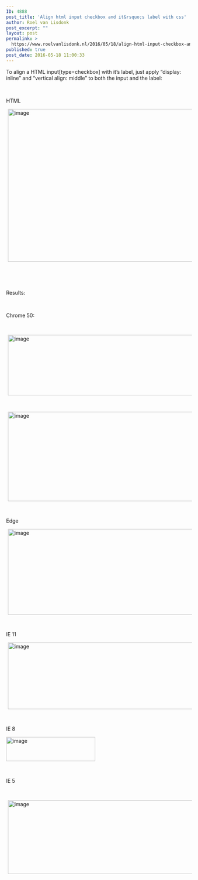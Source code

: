 ```yaml
---
ID: 4888
post_title: 'Align html input checkbox and it&rsquo;s label with css'
author: Roel van Lisdonk
post_excerpt: ""
layout: post
permalink: >
  https://www.roelvanlisdonk.nl/2016/05/18/align-html-input-checkbox-and-its-label-with-css/
published: true
post_date: 2016-05-18 11:00:33
---
```

<p>To align a HTML input[type=checkbox] with it’s label, just apply “display: inline” and “vertical align: middle” to both the input and the label:</p>  <p>&#160;</p>  <p>HTML</p>  <p><a href="https://www.roelvanlisdonk.nl/wp-content/uploads/2016/05/image.png" rel="lightbox"><img title="image" style="border-top: 0px; border-right: 0px; background-image: none; border-bottom: 0px; padding-top: 0px; padding-left: 0px; border-left: 0px; margin: 0px 5px; display: inline; padding-right: 0px" border="0" alt="image" src="https://www.roelvanlisdonk.nl/wp-content/uploads/2016/05/image_thumb.png" width="580" height="417" /></a></p>  <p>&#160;</p>  <p>&#160;</p>  <p>Results:</p>  <p>&#160;</p>  <p>Chrome 50:</p>  <p>&#160;</p>  <p><a href="https://www.roelvanlisdonk.nl/wp-content/uploads/2016/05/image-1.png" rel="lightbox"><img title="image" style="border-top: 0px; border-right: 0px; background-image: none; border-bottom: 0px; padding-top: 0px; padding-left: 0px; border-left: 0px; margin: 0px 5px; display: inline; padding-right: 0px" border="0" alt="image" src="https://www.roelvanlisdonk.nl/wp-content/uploads/2016/05/image_thumb-1.png" width="580" height="165" /></a></p>  <p>&#160;</p>  <p><a href="https://www.roelvanlisdonk.nl/wp-content/uploads/2016/05/image-2.png" rel="lightbox"><img title="image" style="border-top: 0px; border-right: 0px; background-image: none; border-bottom: 0px; padding-top: 0px; padding-left: 0px; border-left: 0px; margin: 0px 5px; display: inline; padding-right: 0px" border="0" alt="image" src="https://www.roelvanlisdonk.nl/wp-content/uploads/2016/05/image_thumb-2.png" width="580" height="244" /></a></p>  <p>&#160;</p>  <p>Edge</p>  <p><a href="https://www.roelvanlisdonk.nl/wp-content/uploads/2016/05/image-3.png" rel="lightbox"><img title="image" style="border-top: 0px; border-right: 0px; background-image: none; border-bottom: 0px; padding-top: 0px; padding-left: 0px; border-left: 0px; margin: 0px 5px; display: inline; padding-right: 0px" border="0" alt="image" src="https://www.roelvanlisdonk.nl/wp-content/uploads/2016/05/image_thumb-3.png" width="580" height="234" /></a></p>  <p>&#160;</p>  <p>IE 11</p>  <p><a href="https://www.roelvanlisdonk.nl/wp-content/uploads/2016/05/image-4.png" rel="lightbox"><img title="image" style="border-top: 0px; border-right: 0px; background-image: none; border-bottom: 0px; padding-top: 0px; padding-left: 0px; border-left: 0px; margin: 0px 5px; display: inline; padding-right: 0px" border="0" alt="image" src="https://www.roelvanlisdonk.nl/wp-content/uploads/2016/05/image_thumb-4.png" width="580" height="182" /></a></p>  <p>&#160;</p>  <p>IE 8</p>  <p><a href="https://www.roelvanlisdonk.nl/wp-content/uploads/2016/05/image-5.png" rel="lightbox"><img title="image" style="border-top: 0px; border-right: 0px; background-image: none; border-bottom: 0px; padding-top: 0px; padding-left: 0px; border-left: 0px; margin: 0px; display: inline; padding-right: 0px" border="0" alt="image" src="https://www.roelvanlisdonk.nl/wp-content/uploads/2016/05/image_thumb-5.png" width="244" height="66" /></a></p>  <p>&#160;</p>  <p>IE 5</p>  <p>&#160;</p>  <p><a href="https://www.roelvanlisdonk.nl/wp-content/uploads/2016/05/image-6.png" rel="lightbox"><img title="image" style="border-top: 0px; border-right: 0px; background-image: none; border-bottom: 0px; padding-top: 0px; padding-left: 0px; border-left: 0px; margin: 0px 5px; display: inline; padding-right: 0px" border="0" alt="image" src="https://www.roelvanlisdonk.nl/wp-content/uploads/2016/05/image_thumb-6.png" width="580" height="201" /></a></p>